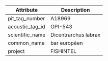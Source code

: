 | Attribute  | Description |
| ------------- | ------------- |
| pit_tag_number | A18969 |
| acoustic_tag_id | OPI-543 |
| scientific_name | Dicentrarchus labrax |
| common_name | bar européen |
| project | FISHINTEL |